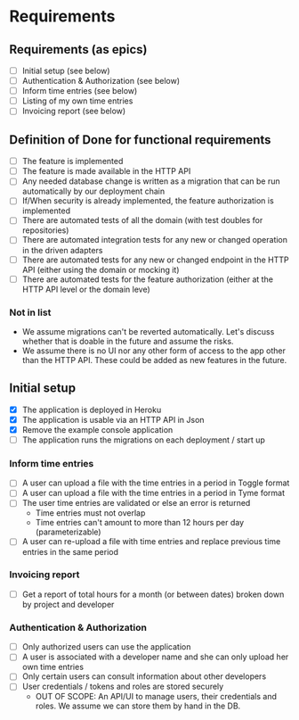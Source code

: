 # Requirements

## Requirements (as epics)

- [ ] Initial setup  (see below)
- [ ] Authentication & Authorization (see below)
- [ ] Inform time entries  (see below)
- [ ] Listing of my own time entries
- [ ] Invoicing report  (see below)

## Definition of Done for functional requirements

- [ ] The feature is implemented
- [ ] The feature is made available in the HTTP API
- [ ] Any needed database change is written as a migration that can be run automatically by our deployment chain
- [ ] If/When security is already implemented, the feature authorization is implemented
- [ ] There are automated tests of all the domain (with test doubles for repositories)
- [ ] There are automated integration tests for any new or changed operation in the driven adapters
- [ ] There are automated tests for any new or changed endpoint in the HTTP API (either using the domain or mocking it)
- [ ] There are automated tests for the feature authorization (either at the HTTP API level or the domain leve)

### Not in list

- We assume migrations can't be reverted automatically. Let's discuss whether that is doable in the future and assume 
  the risks.
- We assume there is no UI nor any other form of access to the app other than the HTTP API. These could be added as
  new features in the future.

## Initial setup

- [x] The application is deployed in Heroku
- [x] The application is usable via an HTTP API in Json
- [x] Remove the example console application
- [ ] The application runs the migrations on each deployment / start up

### Inform time entries

- [ ] A user can upload a file with the time entries in a period in Toggle format
- [ ] A user can upload a file with the time entries in a period in Tyme format
- [ ] The user time entries are validated or else an error is returned
  - Time entries must not overlap
  - Time entries can't amount to more than 12 hours per day (parameterizable)
- [ ] A user can re-upload a file with time entries and replace previous time entries in the same period

### Invoicing report

- [ ] Get a report of total hours for a month (or between dates) broken down by project and developer

### Authentication & Authorization 

- [ ] Only authorized users can use the application
- [ ] A user is associated with a developer name and she can only upload her own time entries
- [ ] Only certain users can consult information about other developers
- [ ] User credentials / tokens and roles are stored securely
  - OUT OF SCOPE: An API/UI to manage users, their credentials and roles. We assume we can store them by hand in the DB.
